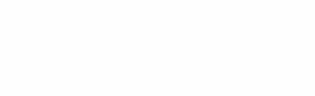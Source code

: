 # NeuroEdge
Welcome to the Neurosurgery Residency Hub, your premier online resource for aspiring neurosurgical residents. Our website is dedicated to providing comprehensive and accurate information about the dynamic field of neurosurgery, helping prospective residents navigate their journey toward becoming skilled neurosurgeons.

<!DOCTYPE html>
<html lang="en">
<head>
    <meta charset="UTF-8">
    <meta name="viewport" content="width=device-width, initial-scale=1.0">
  
     

</html>

<!DOCTYPE html>
<html lang="en">
<head>
    <meta charset="UTF-8">
    <meta name="viewport" content="width=device-width, initial-scale=1.0">
    <title>Science-themed Background</title>
    <style>
        body {
            background-image: url('science-background.jpg');
            background-size: cover;
            background-position: center;
            font-family: Arial, sans-serif;
            margin: 0;
            padding: 0;
            color: #fff;
            position: relative; /* For the overlay */
        }

        body::before {
            content: "";
            display: block;
            position: fixed;
            top: 0;
            left: 0;
            width: 100%;
            height: 100%;
            background-color: rgba(0, 0, 0, 0.5); /* Semi-transparent overlay */
            z-index: -1; /* Place it behind the content */
        }

        /* Add your additional styles here */
    </style>
</head>
<body>
    <header>
        <h1>Welcome to the Science Wonderland</h1>
    </header>
    <nav>
        <a href="#">Home</a>
        <a href="#">About</a>
        <a href="#">Experiments</a>
        <a href="#">Discoveries</a>
        <a href="#">Contact</a>
    </nav>
    <main>
        <!-- Your content goes here -->
    </main>
    <footer>
        <p>&copy; 2023 NeuroEdge. All rights reserved.</p>
    </footer>
</body>
</html>
Remember that a well-chosen and well-implemented background can significantly enhance your website's overall theme, but readability and user experience should always be a priority.





<!DOCTYPE html>
<html lang="en">
<head>
    <meta charset="UTF-8">
    <meta name="viewport" content="width=device-width, initial-scale=1.0">
    <title>Residency</title>
    <style>
        body {
            font-family: Arial, sans-serif;
            margin: 0;
            padding: 0;
        }
        
        header {
            background-color: #333;
            color: #fff;
            text-align: center;
            padding: 10px;
        }
        
        nav {
            background-color: #444;
            text-align: center;
            padding: 10px;
        }
        
        nav a {
            color: #fff;
            text-decoration: none;
            padding: 10px 20px;
        }

        nav a:hover {
            background-color: #555;
        }

        .content {
            padding: 20px;
        }

        footer {
            background-color: #333;
            color: #fff;
            text-align: center;
            padding: 10px;
        }
    </style>
</head>
<body>
    <header>
        <h1>Residency</h1>
        <p>Residency.</p>
    </header>
    <nav>
        <a href="#">Home</a>
        <a href="#">About</a>
        <a href="#">Services</a>
        <a href="#">Portfolio</a>
        <a href="#">Contact</a>
    </nav>
    <div class="content">
        <h2>Welcome to Our Website</h2>
        <p>This is the main content area of our website. Feel free to explore the different sections using the navigation menu above.</p>
    </div>
    <footer>
        <p>&copy; 2023 Simple Navigation Website. All rights reserved.</p>
    </footer>
</body>
</html>
